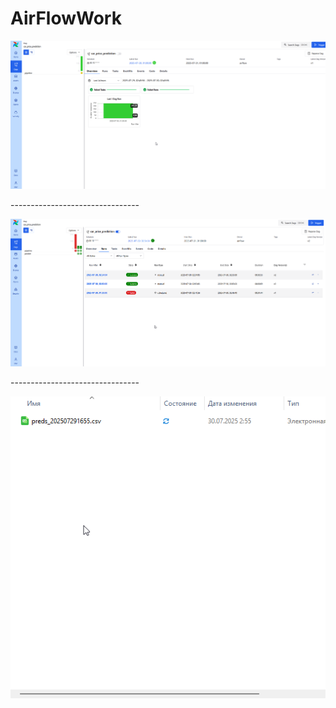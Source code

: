 # AirFlowWork

<p align="center">
  <img src="ScreenShots/screenWithDag.png" alt="Database Structure" width="800"> 
</p>

<p>--------------------------------</p>

<p align="center">
  <img src="ScreenShots/sreenSuccessDag.png" alt="Database Structure" width="800"> 
</p>

<p>--------------------------------</p>

<p align="center">
  <img src="ScreenShots/ScreenWithPredictions.png" alt="Database Structure" width="800"> 
</p>
